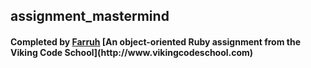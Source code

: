 ## assignment_mastermind
<h4> Completed by <a href="https://github.com/ufarruh">Farruh</a>
[An object-oriented Ruby assignment from the Viking Code School](http://www.vikingcodeschool.com)
